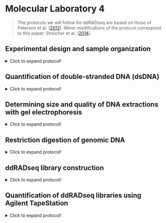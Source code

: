 # Molecular Laboratory 4
>The protocols we will follow for ddRADseq are based on those of Peterson et al. ([2012](https://journals.plos.org/plosone/article?id=10.1371/journal.pone.0037135)). Minor modifications of the protocol correspond to this paper: Streicher et al. ([2014](https://onlinelibrary.wiley.com/doi/abs/10.1111/mec.12814)). 

## Experimental design and sample organization

<details>
  <summary>Click to expand protocol!</summary>

>ddRADseq makes use of dual indexes (=barcodes), so we need to plan ahead for how we will process samples. The first barcode is added during the ligation step of the library construction, and the second is added during PCR amplification of the libraries. As such, we can use the same core set of adapters for a small number of individuals, and then use PCR-barcode to greatly increase the number of individuals that can be mulitplexed.  
  
**Materials**

* List of samples to be included in the final pooled RADseq library
* Spreadsheet software


**Protocol**
1. Here is an example from Streicher et al. ([2014](https://onlinelibrary.wiley.com/doi/abs/10.1111/mec.12814)) for how we set up the barcode design. We had 10 unique ddRADseq adapter barcodes and multiple PCR-barcodes. We wanted to include 50 different anurans in the study, so we organised things into five sets of 10, each with a unique PCR barcode.   

Library Pool 1:
  
Sample ID | Adapter Index/Barcode | PCR Index/Barcode
------------ | -------------  | -------------
JAC 23544 | Index 1 (ACTAGG) | Index 1 (ATCACG)
JAC 23564 | Index 2 (GACCAA) | Index 1 (ATCACG)
JAC 29189 | Index 3 (TGTTGG)  | Index 1 (ATCACG)
JAC 23344 | Index 4 (CGAAAC)  | Index 1 (ATCACG)
JAC 23345 | Index 5 (AGCATT) | Index 1 (ATCACG)  
JAC 23346 | Index 6 (CATCTC) | Index 1 (ATCACG)  
JAC 23347 | Index 7 (GTCTAT) | Index 1 (ATCACG)   
JRM 4651 |Index 8 (TGGGAT) | Index 1 (ATCACG)
JHM 1 | Index 9 (TCTGCT) | Index 1 (ATCACG)  
JAC 28298 | Index 10 (AACGGT)  | Index 1 (ATCACG)   
 
Library Pool 2:  

Sample ID | Adapter Index/Barcode | PCR Index/Barcode
------------ | -------------  | -------------
JAC 30108 | Index 1 (ACTAGG) | Index 2 (CGATGT)
JAC 30105 | Index 2 (GACCAA) | Index 2 (CGATGT)
JWS 253 | Index 3 (TGTTGG)  | Index 2 (CGATGT)
JWS 277 | Index 4 (CGAAAC)  | Index 2 (CGATGT)
JWS 292 | Index 5 (AGCATT) | Index 2 (CGATGT) 
JWS 295 | Index 6 (CATCTC) | Index 2 (CGATGT)  
JWS 284 | Index 7 (GTCTAT) | Index 2 (CGATGT)   
JWS 296 |Index 8 (TGGGAT) | Index 2 (CGATGT)
JWS 294 | Index 9 (TCTGCT) | Index 2 (CGATGT)  
JMM 151 | Index 10 (AACGGT)  | Index 2 (CGATGT)   
  
Library Pool 3:  
  
Sample ID | Adapter Index/Barcode | PCR Index/Barcode
------------ | -------------  | -------------
JMM 152 | Index 1 (ACTAGG) | Index 3 (TTAGGC)
TJD 770 | Index 2 (GACCAA) | Index 3 (TTAGGC)
TJD 777 | Index 3 (TGTTGG)  | Index 3 (TTAGGC)
TJD 830 | Index 4 (CGAAAC)  | Index 3 (TTAGGC)
TJD 847 | Index 5 (AGCATT) | Index 3 (TTAGGC)
TJD 877 | Index 6 (CATCTC) | Index 3 (TTAGGC)  
BF 36 | Index 7 (GTCTAT) | Index 3 (TTAGGC))   
BF 58 |Index 8 (TGGGAT) | Index 3 (TTAGGC))
BF 45 | Index 9 (TCTGCT) | Index 3 (TTAGGC)  
BF 53 | Index 10 (AACGGT)  | Index 3 (TTAGGC)     
  
Library Pool 4:  

Sample ID | Adapter Index/Barcode | PCR Index/Barcode
------------ | -------------  | -------------
BF 55 | Index 1 (ACTAGG) | Index 4 (TGACCA)
BF 81 | Index 2 (GACCAA) | Index 4 (TGACCA)
BF 82 | Index 3 (TGTTGG)  | Index 4 (TGACCA)
BF 86 | Index 4 (CGAAAC)  | Index 4 (TGACCA)
BF 88 | Index 5 (AGCATT) | Index 4 (TGACCA)
BF Kitt Peak | Index 6 (CATCTC) | Index 4 (TGACCA) 
MF 3806 | Index 7 (GTCTAT) | Index 4 (TGACCA)  
MF 3811 |Index 8 (TGGGAT) | Index 4 (TGACCA)
MF 4226 | Index 9 (TCTGCT) | Index 4 (TGACCA)  
MF 4395 | Index 10 (AACGGT)  | Index 4 (TGACCA)    
  
Library Pool 5:
  
Sample ID | Adapter Index/Barcode | PCR Index/Barcode
------------ | -------------  | -------------
MF 4398 | Index 1 (ACTAGG) | Index 5 (ACAGTG)
MF 5085 | Index 2 (GACCAA) | Index 5 (ACAGTG)
MF 6101 | Index 3 (TGTTGG)  | Index 5 (ACAGTG)
MF 6115 | Index 4 (CGAAAC)  | Index 5 (ACAGTG)
MF 6203 | Index 5 (AGCATT) | Index 5 (ACAGTG)
MF 6205 | Index 6 (CATCTC) | Index 5 (ACAGTG)
MVZ 226838 | Index 7 (GTCTAT) | Index 5 (ACAGTG) 
MVZ 226839 |Index 8 (TGGGAT) | Index 5 (ACAGTG)
JAC 30517 | Index 9 (TCTGCT) | Index 5 (ACAGTG)  
ENS 9494 | Index 10 (AACGGT)  | Index 5 (ACAGTG)   

2. This allowed us to ultimately pool together all 50 samples and then bioinformatically sort the data once it was returned from the Illumina.  

</details>

## Quantification of double-stranded DNA (dsDNA)  

<details>
  <summary>Click to expand protocol!</summary>

>Here we will quantify DNA extracts using a fluorometer. This is important because only double-stranded DNAs will be used in the NGS library preparations. 

**Materials**
  
* Extracted DNA from ten samples  
* Qubit HS dsDNA reagent kit
  * HS Buffer
  * Fluorecent Dye
  * HS Standard 1
  * HS Standard 2
* Qubit fluorometer
* Crystal-clear Axygen microcentrifuge tubes

**Protocol**  
>This protocol is written for use with 1 uL of DNA extract. For samples that are likely to have very little dsDNA, it can be modified so that more template is used. 

1. First we need to make a Master Mix from the Qubit reagents. For each sample (+ the two size standards) we need to combine 1 uL of Dye with 199 uL of buffer. 
>In our case this means we add 12 uL of dye with 2370 uL of buffer

2. Add 190 uL of Master Mix to two Axygen tubes (these will be used for the Size Standard DNA).

3. Add 10 uL of HS Standard 1 to the first Axygen tube.
  
4. Add 10 uL of HS Standard 2 to the second Axygen tube. 
  
5. Add 199 uL of Master Mix to ten Axygen tubes (these will be used for the sample DNA).
  
6. To each of the ten sample tubes, add 1 uL of your DNA extract from each sample. 
>At this point, you should have seven tubes, each with 200 uL of liquid in them (two size standards and ten samples). 

7. Vortex each of the tubes and then spin down using a lab bench mini-centrifuge. Allow to sit at room temperature for 5 mins. 
  
8. Turn on the Qubit fluorometer. Select the appropriate assay kit from the home menu. 
  
9. Follow the instructions for inserting the size standards. 
  
10. Once calibrated, conduct a reading on each of the DNA extract samples and note the concentrations (in ng/uL) 
>Note: In order to get the concentrations in ng/uL format, you may need to modify the units on the Qubit fluorometer. 
  
11. These concentrations will be used to determine how many uL of DNA extract we use for the start of our library preparation protocol in the next module. 

12. Discard the used Axygen tubes at the end of the laboratory session. 
  
</details>

## Determining size and quality of DNA extractions with gel electrophoresis

<details>
  <summary>Click to expand protocol!</summary>

**Materials**
  
* Agarose
* 1X TAE Buffer
* Scale
* Microwave
* Electrophoresis rig with power source
* DNA Ladder (for testing beads)
* Gel loading dye
* Gel stain (e.g. SYBR safe)
* Parafilm

  
**Protocol**
  
1. Prepare a 1% TAE gel for electrophoresis. At the NHM, we can use a small gel casting frame which will require:
      * 0.75 g Agarose
      * 75 mL 1X TAE Buffer
      * 4 uL of SYBR safe or Gel Red DNA stain

2. Mix the Agarose and TAE Buffer in a glass flask. Microwave the flask until the the Agarose goes into solution (Don't let the flask boil over!)
  
3. Use hot pads to remove the flask from the microwave and allow to cool on the lab bench until you can safely touch the glass. Add the SYBR safe stain to the flask using a pipetter. Mix gently by hand.  

4. Carefully pour the solution into the casting tray and allow to solidify (usually ~20-30 mins)
>This will create the gel needed to view the DNA extractions

5. Mix 2 uL of loading dye with 5 uL of DNA extraction on a piece of parafilm.  
  
6. In the first well of the gel, oad 4 uL of pre-mixed ladder. Then load the 7 uL of DNA extraction + loading dye into your gel (which should now be placed in the Electrophoresis Rig) and run using the Power Source.   
  
>If the DNA extractions are high weight we should single bands above the largest ladder fragment, however, some shearing (=smear) is fine and we can still process with the ddRADseq protocol.   


</details>

## Restriction digestion of genomic DNA

<details>
  <summary>Click to expand protocol!</summary>

**Materials**

* Cut-smart buffer (NEB)
* SbFI-HF (NEB)
* Msp-I (NEB)
* Extracted DNA from samples 
* Nuclease-free water
* Magnetic tube rack


**Protocol**
  
1. Using fresh DNA extractions, we are now going to prepare the DNA for ddRADseq library construction. First, we need to prepare 200 ng from the example DNA extractions and then adjust the volumes with water so that all samples have 50 uL for the fragmentation step. I use a spreadsheet with four columns, similar to the method introduced in [Unit 2](https://github.com/nhm-herpetology/museum-NGS-training/tree/main/Unit_02/Molecular_Lab), to do this: 
  
Sample ID | Qubit concentration (ng/uL)  | uL needed for 200 ng | uL of water to add
------------ | -------------  | ------------- | -------------
Sample 1 | 10.0 | 20.0  | 30.0
Sample 2 | 18.5  | 10.8 | 39.2
Sample 3 | 33.2  | 6.0 | 44.0
Sample 4 | 80.0  | 2.5  | 47.5  
 
> The third column is 200 divided by the second column value and the fourth column is 50 minus the third column value
  
 2. For each digestion combine the following in 0.2 mL PCR tubes: 
  * 6 uL NEB Buffer 4
  * 0.2 uL SbFI-HF enzyme
  * 1 uL MspI enzyme
  * 2.8 uL nuclease-free water
  * 50 uL of DNA extraction + nuclease-free water (200 ng of extracted dsDNA)
  
 3. Vortex and spin down the tubes. Now place the samples at 37 C for 6 hours.
 > The restriction digestion of your genomic DNA is now taking place.
  
</details>

## ddRADseq library construction

<details>
  <summary>Click to expand protocol!</summary>

>This protocol is based on the Peterson et al. [2012](https://journals.plos.org/plosone/article?id=10.1371/journal.pone.0037135) protocol. You can download a copy of the protovol [here](https://ndownloader.figstatic.com/files/327801). 

**Materials**

* T4 DNA Ligase
* Adapter Oligonuclotides
* NEB Phusion polymerase
* Illumina TruSeq primers
* Nuclease-free water
* Magnetic tube rack
* 1.5 mL tubes
* 0.2 mL PCR tubes
* 50 mL conical tube  

**Protocol**
1. We will be making our own adapters for this protocol and we need to make our own annealing buffer to combine our custom oligonucleotides in. THe recipe for the Annealing Buffer stock (10X) is:
   * 100 mM Tris, pH 8
   * 500 mM NaCl
   * 10 mM EDTA
>We can get these concentrations if we add 5 mL of 1M Tris, 5 mL of 5M NaCl, 1 mL of 0.5M EDTA, and 39 mL of sterile water. This will total to 50 mL which can be mixed in 50 mL conical tube. 
  
2. After we have made our Annealing Buffer, we will need to rehydrate the oligos as they come from Sigma Aldrich. There will be a sheet with the amount of nuclease-free water to add to each tube to get 100 uM concetrations. Each adapter is comprised of a set of oligos that look like this: 
  
P1.1_ACTAGG_1  
```
ACACTCTTTCCCTACACGACGCTCTTCCGATCTNNNNNNNNACTAGGTGC*A
```
P1.2_ACTAGG_1  
```
CCTAGTNNNNNNNNAGATCGGAAGAGCGTCGTGTAGGGAAAGAGTGT  
``` 
MspI_P2.1
```
GTGACTGGAGTTCAGACGTGTGCTCTTCCGATCT
```  
MspI_P2.2    
```
CGAGATCGGAAGAGCGAGAACAA
```  
>P1 oligos are for the SbfI cutsites and P2 oligos are for the MspI cutsites. We will need to rehydrate the oligos after they arrive from the manufacturer which should result in 100 uM stock solutions for each oligonucleotide.    
  
3. Assuming 100 uM stock oligo concentrations, in 1.5 mL microcentrifuge tubes combine the following for each adapter: 
    * 20 uL PX.1
    * 20 uL PX.2
    * 5 uL 10X Annealing Buffer
    * 5 uL nuclease-free water
  
4. Vortex and spin down the tubes. Now place them on a heat block at 97.1 C for 2 minutes and 30 seconds (150 seconds total). 
  
5. Turn off the heat block and allow to cool to room temperature. 
>Alternatively, the adapter annealing can be performed in a thermocyler by incubating at 97.5 C for 2.5 minutes, then cooling at a rate of not greater than 3 C per minute until the solution reaches a temperature of 21°C after which the annealed adapters should be held at 4 C.
  
6. While we are waiting for the adapters to cool, we can clean our restriction digested DNA from the previous module using Serapure beads. We will use a 1.8 X concetration of beads to sample, so we need to add 108 uL of Serapure solution to the 60 uL of restriction digests. Transfer the restriction digest from PCR tubes to 1.5 mL microcentrifuge tubes. 
  
7. Place 1.5 mL tube on magnet rack. Allow beads to seperate (~5 min)

8. Remove supernatent with a P1000 pipetter and discard. Remove any remaining supernatent with a P100 or P200 pipetter.

9. Add 500 uL of 70% ethanol and let stand for 1 min (Wash No. 1)

10. Remove supernatent as in Step 13.

11. Add 500 uL of 70% ethanol and let stand for 1 min (Wash No. 2)
  
12. Remove supernatent as in Step 13.
  
13. Allow beads to sit until there is no residual ethanol on the sides of the tube. This usually takes about 2-3 mins. 

14. Add 31 uL 10 mM Tris to dried beads and resuspend the beads in solution by removing the tube from the magnet rack. This may require gently flicking the tube to get the beads back into solution. You may then need to centrifuge the tube to return the beads to the solution to the bottom of the tube. 

15. Place 1.5 mL tube on magnet rack. Allow beads to seperate (~5 min)
>The purified fragmented DNA is now in the supernatent.
  
16. We will now ligate adapters using the T4 DNA Ligase. For each reaction mix the following: 
    * 30 uL purified digestion
    * 2 uL of P1 adater (0.02 uM)
    * 2 uL of P2 adapter (5.92 uM)
    * 4 uL Ligation Buffer (NEB)
    * 1 uL T4 LIgase
    * 1 uL of water
 >You will need to make the appropriate adapter concentrations according to the molarity calculator from Peterson et al. (2012). In the case of SbfI and Msp sites + squamate genomes, we can do this with the following recipe: First, add 29.6 uL of 40 uM P2 adapters to 170.4 uL 1X annealing buffer... **this is your 5.92 uM working P2 dilution**. Second, make a three step dilution series for P1: (1) 1:10 dilution adding 1 uL of 40 uM P1 adapters to 9 uL of 1X annealing buffer (making a 4 uM dilution), (2) add 1 uL of 4 uM P1 adapters to 9 uL of 1X annealing buffer (making a 0.4 uM dilution), and (3) add 10 uL of 0.4 uM P1 adapters to 190 uL of 1X annealing buffer... **this is your 0.02 uM working P1 dilution**.  
  
 17. Run in a thermal cycler at 16 C for 35 min followed by 10 min at 65C (to inactivate the ligase enzyme).
  >Samples are now ligated and can be pooled prior to size selection. 
 
18. Pool all ten samples together in a single 1.5 mL tube. This should result in a total volume of ~400 uL.
  
19. Add 720 uL of Serapure bead solution to the pooled sample and mix. 
  
20. After adding the Serapure beads incubate at room temperature for 5 mins.

21. Place 1.5 mL tube on magnet rack. Allow beads to seperate (~5 min)

22. Remove supernatent with a P1000 pipetter and discard. Remove any remaining supernatent with a P100 or P200 pipetter.

23. Add 500 uL of 70% ethanol and let stand for 1 min (Wash No. 1)

24. Remove supernatent as in Step 13.

25. Add 500 uL of 70% ethanol and let stand for 1 min (Wash No. 2)
  
26. Remove supernatent as in Step 13.
  
27. Allow beads to sit until there is no residual ethanol on the sides of the tube. This usually takes about 2-3 mins. 

28. Add 31 uL 10 mM Tris to dried beads and resuspend the beads in solution by removing the tube from the magnet rack. This may require gently flicking the tube to get the beads back into solution. You may then need to centrifuge the tube to return the beads to the solution to the bottom of the tube. 

29. Place 1.5 mL tube on magnet rack. Allow beads to seperate (~5 min)
>The purified pooled, ligated sample is now ready for size selection.

30. Transfer 30 uL of ligated sample into a clean 1.5 mL tube.
  
31. Assemble (1) sample (~30 uL), (2) Blue Pippin cartridge, and (3) Blue Pippin size standard. Take them to the Blue Pippin. 
  
32. Mix 10 uL of Blue Pippin size standad with the 30 uL cleaned, pooled ligations. 
  
33. Turn on Blue Pippin and let software load. Select the 2% internal standard template and enter sample names accordingly. 
  
33. Follow the steps for cartridge preparation and device calibration listed in the Blue Pippin [manual](https://web.uri.edu/gsc/files/BluePippin-Operations-Manual-v58-CD81.pdf)

34. Set the machine to size select between 438 and 538 base pairs in size. 
  
35. Allow the Blue Pippin to run, this should take ~1.5 hours. 
  
36. Remove the ~40 uL of size-selected sample from the Blue Pippin Cartridge Sample Well(s) and place in a clean 1.5 mL tube. 
  
37. Prepare a PCR Master Mix with the following recipe: 
    * 6 uL PCR-grade water (96 uL for 16 rxn Master Mix)
    * 1 uL 10 uM PCR 1 universal primer (16 uL for 16 rxn Master Mix)
    * 1 uL 10 uM PCR 2 indexed primer (16 uL for 16 rxn Master Mix)
    * 10 uL Q5 PCR Master Mix (160 uL for 16 rxn Master Mix)

ddRADseq primer sequences are (5' to 3'): 
  
```
Primer 1: AAT GAT ACG GCG ACC ACC GAG ATC TAC ACT CTT TCC CTA CAC GAC G

Primer 2 (indexed): CAA GCA GAA GAC GGC ATA CGA GAT CGT GAT GTG ACT GGA GTT CAG ACG TGT GC
```
  
31. Aliquot 18 uL of the master mix into 16 clean PCR tubes and then add 2.5 uL of Blue Pippin size-selected sample to 15 of the tubes. Add any leftover size-selected sample to the 15th tube. The 16th PCR tube will be our negative control.

32. Mix and spin down the samples, then run using the 'Ilumina-PCR' program on the thermal cycler.
>The cycling profile is 98 C for 30 seconds, followed by 12 cycles of 98 C for 10 seconds, 65 C for 30 seconds and 72 C for 45 seconds, ending with 72 C for 5 minutes and holding at 4-10 C.   
  
33. Once completed, pool all of the PCRs into a single 1.5 mL tube (except the negative control). Add 540 uL of SearPure bead solution to the 1.5 mL tube. This is a ~1.8X concentration of beads to PCR product. 

34. After adding the Serapure beads incubate at room temperature for 5 mins.

35. Place 1.5 mL tube on magnet rack. Allow beads to seperate (~5 min)

36. Remove supernatent with a P1000 pipetter and discard. Remove any remaining supernatent with a P100 or P200 pipetter.

37. Add 500 uL of 70% ethanol and let stand for 1 min (Wash No. 1)

38. Remove supernatent as in Step 13.

39. Add 500 uL of 70% ethanol and let stand for 1 min (Wash No. 2)
  
40. Remove supernatent as in Step 13.
  
41. Allow beads to sit until there is no residual ethanol on the sides of the tube. This usually takes about 2-3 mins. 

42. Add 16 uL 10 mM Tris to dried beads and resuspend the beads in solution by removing the tube from the magnet rack. This may require gently flicking the tube to get the beads back into solution. You may then need to centrifuge the tube to return the beads to the solution to the bottom of the tube. 

43. Place 1.5 mL tube on magnet rack. Allow beads to seperate (~5 min)
>The cleaned, enriched Illumina library is now ready for quantification.

44. Transfer 15 uL of the shotgun ddRADseq pool into a clean 1.5 mL tube.
  
45. Repeat for as many samples as you want to mulitplex in sets of ten using a unique PCR index/barcode for each set.   
  
</details>

## Quantification of ddRADseq libraries using Agilent TapeStation

<details>
  <summary>Click to expand protocol!</summary>

  >We will now find out if each of the enrichment on each of our ten sample pools was successful using the Agilent TapeStation. 

**Materials**

* PCR-enriched RADseq libraries
* Agilent TapeStation
* Agilent D1000 Tape cartridge
* Agilent D1000 Sample Buffer
* Agilent D1000 Ladder
* TapeStation vortex (IKA)
* TapeStation loading tubes
* TapeStation pippette tips and pippetter

**Protocol**
>This is taken (more or less) directly from the Agilent TapeStation D1000 [protocol](https://www.agilent.com/cs/library/usermanuals/public/ScreenTape_D1000_QG.pdf)  
  
1. Turn on TapeStation System and connected computer. 

2. Launch the TapeStation Controller Software (icon on desktop)
  
3. Load D1000 ScreenTape into device and loading tips
  
4. Allow reagents (Buffer and Ladder) to sit at room temperature for 30 minutes prior to use. 
  
5. Vortex Buffer and spin down before use. 
  
6. Mix 3 uL Buffer with 1 uL Ladder in a clean TapeStation tube. 
  
7. Mix 3 uL Buffer with 1 uL enriched capture Library
  
8. Spin ladder and sample down in a mini-centrifuge. 
  
9. Vortex using IKA vortexer at 2000 rpm for 1 minute. 
  
10. Again, spin ladder and sample down in a mini-centrifuge.
  
11. Load samples into the TapeStation instrument.
  
12. Select the required samples on the TapeStation Controller. 
  
13. Click 'Start' and specify a filename with which to save results. 
  
14. If there is evidence that all of the sub-libraries have worked, proceed to step 15. 
  
15. We will now pool the sub-libraries to make your final ddRADseq libray for sequencing. 
  
</details>
